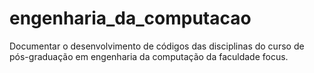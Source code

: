 # engenharia_da_computacao
Documentar o desenvolvimento de códigos das disciplinas do curso de pós-graduação em engenharia da computação da faculdade focus.
